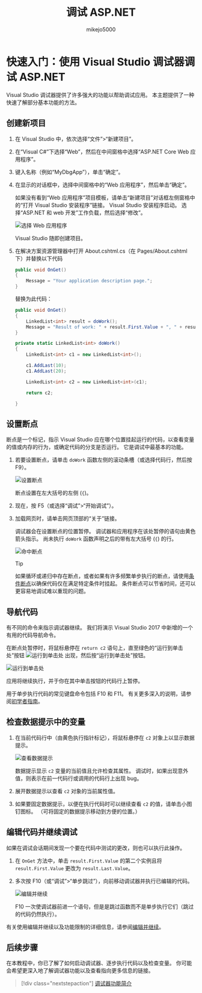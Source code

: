 ﻿---
title: 调试 ASP.NET
description: 使用 Visual Studio 调试器调试 ASP.NET
ms.custom: mvc
ms.date: 08/06/2018
ms.technology: vs-ide-debug
ms.topic: quickstart
helpviewer_keywords:
- debugger
ms.assetid: f4cea2e1-08dc-47ac-aba2-3b8c338e607f
author: mikejo5000
ms.author: mikejo
manager: douge
ms.workload:
- aspnet
ms.openlocfilehash: 74671401b3e3eaeae5840110dfc37c926266f98a
ms.sourcegitcommit: 06db1892fff22572f0b0a11994dc547c2b7e2a48
ms.translationtype: HT
ms.contentlocale: zh-CN
ms.lasthandoff: 08/08/2018
ms.locfileid: "39636982"
---
# <a name="quickstart-debug-aspnet-with-the-visual-studio-debugger"></a>快速入门：使用 Visual Studio 调试器调试 ASP.NET

Visual Studio 调试器提供了许多强大的功能以帮助调试应用。 本主题提供了一种快速了解部分基本功能的方法。

## <a name="create-a-new-project"></a>创建新项目 

1. 在 Visual Studio 中，依次选择“文件”>“新建项目”。

1. 在“Visual C#”下选择“Web”，然后在中间窗格中选择“ASP.NET Core Web 应用程序”。

1. 键入名称（例如“MyDbgApp”），单击“确定”。

1. 在显示的对话框中，选择中间窗格中的“Web 应用程序”，然后单击“确定”。

     如果没有看到“Web 应用程序”项目模板，请单击“新建项目”对话框左侧窗格中的“打开 Visual Studio 安装程序”链接。 Visual Studio 安装程序启动。 选择“ASP.NET 和 web 开发”工作负载，然后选择“修改”。

    ![选择 Web 应用程序](../debugger/media/dbg-qs-aspnet-choose-web-app.png)

    Visual Studio 随即创建项目。

1. 在解决方案资源管理器中打开 About.cshtml.cs（在 Pages/About.cshtml 下）并替换以下代码

    ```csharp
    public void OnGet()
    {
        Message = "Your application description page.";
    }
    ```

    替换为此代码：

    ```csharp
    public void OnGet()
    {
        LinkedList<int> result = doWork();
        Message = "Result of work: " + result.First.Value + ", " + result.First.Value;
    }

    private static LinkedList<int> doWork()
    {
        LinkedList<int> c1 = new LinkedList<int>();

        c1.AddLast(10);
        c1.AddLast(20);

        LinkedList<int> c2 = new LinkedList<int>(c1);

        return c2;

    }
    ```

## <a name="set-a-breakpoint"></a>设置断点

断点是一个标记，指示 Visual Studio 应在哪个位置挂起运行的代码，以查看变量的值或内存的行为，或确定代码的分支是否运行。 它是调试中最基本的功能。

1. 若要设置断点，请单击 `doWork` 函数左侧的滚动条槽（或选择代码行，然后按 F9）。

    ![设置断点](../debugger/media/dbg-qs-set-breakpoint-aspnet.png)

    断点设置在左大括号的左侧 (`{`)。

1. 现在，按 F5（或选择“调试”>“开始调试”）。

1. 加载网页时，请单击网页顶部的“关于”链接。

    调试器会在设置断点的位置暂停。 调试器和应用程序在该处暂停的语句由黄色箭头指示。 尚未执行 `doWork` 函数声明之后的带有左大括号 (`{`) 的行。

    ![命中断点](../debugger/media/dbg-qs-hit-breakpoint-aspnet.png)

    > [!TIP]
    > 如果循环或递归中存在断点，或者如果有许多频繁单步执行的断点，请使用[条件断点](../debugger/using-breakpoints.md#BKMK_Specify_a_breakpoint_condition_using_a_code_expression)以确保代码仅在满足特定条件时挂起。 条件断点可以节省时间，还可以更容易地调试难以重现的问题。

## <a name="navigate-code"></a>导航代码

有不同的命令来指示调试器继续。 我们将演示 Visual Studio 2017 中新增的一个有用的代码导航命令。

在断点处暂停时，将鼠标悬停在 `return c2` 语句上，直至绿色的“运行到单击处”按钮 ![运行到单击处](../debugger/media/dbg-tour-run-to-click.png) 出现，然后按“运行到单击处”按钮。

![运行到单击处](../debugger/media/dbg-qs-run-to-click-aspnet.png)

应用将继续执行，并于你在其中单击按钮的代码行上暂停。

用于单步执行代码的常见键盘命令包括 F10 和 F11。 有关更多深入的说明，请参阅[初学者指南](../debugger/getting-started-with-the-debugger.md)。

## <a name="inspect-variables-in-a-datatip"></a>检查数据提示中的变量

1. 在当前代码行中（由黄色执行指针标记），将鼠标悬停在 `c2` 对象上以显示数据提示。

    ![查看数据提示](../debugger/media/dbg-qs-data-tip-aspnet.png)

    数据提示显示 `c2` 变量的当前值且允许检查其属性。 调试时，如果出现意外值，则表示在前一代码行或调用的代码行上出现 bug。 

2. 展开数据提示以查看 `c2` 对象的当前属性值。

3. 如果要固定数据提示，以便在执行代码时可以继续查看 `c2` 的值，请单击小图钉图标。 （可将固定的数据提示移动到方便的位置。）

## <a name="edit-code-and-continue-debugging"></a>编辑代码并继续调试

如果在调试会话期间发现一个要在代码中测试的更改，则也可以执行此操作。

1. 在 `OnGet` 方法中，单击 `result.First.Value` 的第二个实例且将 `result.First.Value` 更改为 `result.Last.Value`。

1. 多次按 F10（或“调试”>“单步跳过”），向前移动调试器并执行已编辑的代码。

    ![编辑并继续](../debugger/media/dbg-qs-edit-and-continue-aspnet.png "Edit and continue")

    F10 一次使调试器前进一个语句，但是是跳过函数而不是单步执行它们（跳过的代码仍然执行）。

有关使用编辑并继续以及功能限制的详细信息，请参阅[编辑并继续](../debugger/edit-and-continue.md)。

## <a name="next-steps"></a>后续步骤

在本教程中，你已了解了如何启动调试器、逐步执行代码以及检查变量。 你可能会希望更深入地了解调试器功能以及查看指向更多信息的链接。

> [!div class="nextstepaction"]
> [调试器功能简介](../debugger/debugger-feature-tour.md)
